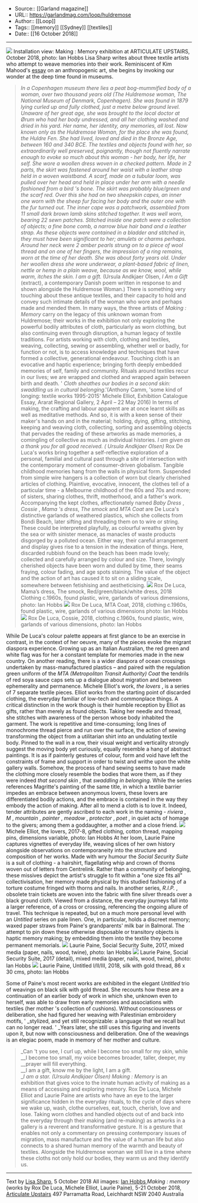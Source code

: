 ﻿
  * Source:: [[Garland magazine]]
  * URL:: https://garlandmag.com/loop/huldremose
  * Author:: [[Loop]]
  * Tags:: [[memory]] [[Sydney]] [[textiles]]
  * Date:: [[16 October 2018]]


* * *
[![](https://garlandmag.com/wp-content/uploads/2018/10/Image_1_Articulate_room-1024x683.jpg)](https://garlandmag.com/wp-content/uploads/2018/10/Image_1_Articulate_room.jpg)
Installation view: Making : Memory exhibition at ARTICULATE UPSTAIRS, October 2018, photo: Ian Hobbs
Lisa Sharp writes about three textile artists who attempt to weave memories into their work. Reminiscent of Kim Mahood's [essay](https://garlandmag.com/article/objects-for-an-unknown-future-museum-2/) on an anthropogenic art, she begins by invoking our wonder at the deep time found in museums.
>  _In a Copenhagen museum there lies a peat bog-mummified body of a woman, over two thousand years old (The Huldremose woman, The National Museum of Denmark, Copenhagen). She was found in 1879 lying curled up and fully clothed, just a metre below ground level. Unaware of her great age, she was brought to the local doctor at Ørum who had her body undressed, and all her clothing washed and dried in his yard. Her name, her identity, any memories, all lost. Now known only as the Huldremose Woman, for the place she was found, the Huldre Fen. She had lived, loved and died in the Bronze Age, between 160 and 340 BCE. The textiles and objects found with her, so extraordinarily well preserved, poignantly, though not fluently narrate enough to evoke so much about this woman - her body, her life, her self._
>  _She wore a woollen dress woven in a checked pattern. Made in 2 parts, the skirt was fastened around her waist with a leather strap held in a woven waistband. A scarf, made on a tubular loom, was pulled over her head and held in place under her arm with a needle fashioned from a bird 's bone. The skirt was probably blue/green and the scarf red. Over this she had on two sheepskin capes, an inner one worn with the sheep fur facing her body and the outer one with the fur turned out. The inner cape was a patchwork, assembled from 11 small dark brown lamb skins stitched together. It was well worn, bearing 22 sewn patches. Stitched inside one patch were a collection of objects; a fine bone comb, a narrow blue hair band and a leather strap. As these objects were contained in a bladder and stitched in, they must have been significant to her; amulets or charms perhaps. Around her neck were 2 amber pearls strung on to a piece of wool thread and on one of her fingers, the impression of a ring remains, worn at the time of her death. She was about forty years old. Under her woollen dress she wore underwear, a plant-based fabric of linen, nettle or hemp in a plain weave, because as we know, wool, while warm, itches the skin._
>  _I am a gift._
> (Ursula Andkjaer Olsen, _I Am a Gift_ (extract), a contemporary Danish poem written in response to and shown alongside the Huldremose Woman.)
There is something very touching about these antique textiles, and their capacity to hold and convey such intimate details of the woman who wore and perhaps made and mended them. In many ways, the three artists of _Making : Memory_ carry on the legacy of this unknown woman from Huldremose; their works in the exhibition not only exploring the powerful bodily attributes of cloth, particularly as worn clothing, but also continuing even through disruption, a human legacy of textile traditions. For artists working with cloth, clothing and textiles, weaving, collecting, sewing or assembling, whether well or badly, for function or not, is to access knowledge and techniques that have formed a collective, generational endeavour. Touching cloth is an evocative and haptic experience; bringing forth deeply embedded memories of self, family and community. Rituals around textiles recur in our lives; we are wrapped and clothed and wrapped again between birth and death.  ' _Cloth sheathes our bodies in a second skin: swaddling us in cultural belonging_.'(Anthony Camm,  'some kind of longing: textile works 1995-2015' Michele Elliot, Exhibition Catalogue Essay, Ararat Regional Gallery, 2 April – 22 May 2016)
In terms of making, the crafting and labour apparent are at once learnt skills as well as meditative methods. And so, it is with a keen sense of their maker's hands on and in the material; holding, dying, gifting, stitching, keeping and weaving cloth, collecting, sorting and assembling objects that pervades the reading of these artworks as made memories, a comingling of collective as much as individual histories.
>  _I am given as a thank you for all good received. ( Ursula Andkjaer Olsen)_
Rox De Luca's works bring together a self-reflective exploration of a personal, familial and cultural past through a site of intersection with the contemporary moment of consumer-driven globalism. Tangible childhood memories hang from the walls in physical form. Suspended from simple wire hangers is a collection of worn but clearly cherished articles of clothing. Plaintive, evocative, innocent, the clothes tell of a particular time - a Melbourne childhood of the 60s and 70s and more; of sisters, sharing clothes, thrift, motherhood, and a father's work. Accompanying the kept clothes, affectionately named _Baby Dress_ , _Cossie_ , _Mama 's dress_, _The smock_ and _MTA Coat_ are De Luca's distinctive garlands of weathered plastics, which she collects from Bondi Beach, later sifting and threading them on to wire or string. These could be interpreted playfully, as colourful wreaths given by the sea or with sinister menace, as manacles of waste products disgorged by a polluted ocean. Either way, their careful arrangement and display gives rise to a tension in the indexation of things. Here, discarded rubbish found on the beach has been made lovely; collected and carefully arranged by colour and size. There, lovingly cherished objects have been worn and dulled by time, their seams fraying, colour fading, and age spots staining. The value of the object and the action of art has caused it to sit on a sliding scale, somewhere between fetishising and aestheticising.
[![](https://garlandmag.com/wp-content/uploads/2018/10/Image_2_Articulate_Rox.jpg)](https://garlandmag.com/wp-content/uploads/2018/10/Image_2_Articulate_Rox.jpg)
     Rox De Luca, Mama’s dress, The smock, Red/green/black/white dress, 2018 Clothing c.1960s, found plastic, wire, garlands of various dimensions, photo: Ian Hobbs
[![](https://garlandmag.com/wp-content/uploads/2018/10/Image_3_Articulate_Rox.jpg)](https://garlandmag.com/wp-content/uploads/2018/10/Image_3_Articulate_Rox.jpg)
     Rox De Luca, MTA Coat, 2018, clothing c.1960s, found plastic, wire, garlands of various dimensions photo: Ian Hobbs
[![](https://garlandmag.com/wp-content/uploads/2018/10/Image_4_Articulate_Rox.jpg)](https://garlandmag.com/wp-content/uploads/2018/10/Image_4_Articulate_Rox.jpg)
     Rox De Luca, Cossie, 2018, clothing c.1960s, found plastic, wire, garlands of various dimensions, photo: Ian Hobbs
  

While De Luca's colour palette appears at first glance to be an exercise in contrast, in the context of her oeuvre, many of the pieces evoke the migrant diaspora experience. Growing up as an Italian Australian, the red green and white flag was for her a constant template for memories made in the new country. On another reading, there is a wider diaspora of ocean crossings undertaken by mass-manufactured plastics – and paired with the regulation green uniform of the _MTA (Metropolitan Transit Authority) Coat_ the tendrils of red soya sauce caps sets up a dialogue about migration and between ephemerality and permanence.
Michele Elliot's work, _the lovers_ , is a series of 7 separate textile pieces. Elliot works from the starting point of discarded clothing, the everyday familiar of low-tech and commonplace things. A critical distinction in the work though is their humble reception by Elliot as gifts, rather than merely as found objects. Taking her needle and thread, she stitches with awareness of the person whose body inhabited the garment. The work is repetitive and time-consuming; long lines of monochrome thread pierce and run over the surface, the action of sewing transforming the object from a utilitarian shirt into an undulating textile body. Pinned to the wall in a row, their visual weight and verticality strongly suggest the moving body yet curiously, equally resemble a hang of abstract paintings. It is as if painterly gestures of colour, form and void have left the constraints of frame and support in order to twist and writhe upon the white gallery walls. Somehow, the process of hand sewing seems to have made the clothing more closely resemble the bodies that wore them, as if they were indeed _that second skin_ , that _swaddling in belonging_.
While the series references Magritte's painting of the same title, in which a textile barrier impedes an embrace between anonymous lovers, these lovers are differentiated bodily actions, and the embrace is contained in the way they embody the action of making. After all to mend a cloth is to love it. Indeed, tender attributes are gently ascribed to each work in the naming - _riviera_ , _M_ , _mountain_ , _painter_ , _meadow_ , _protector_ , _poet_ , in quiet acts of homage to the givers; among them a goddaughter, a mother and a close friend.
[![](https://garlandmag.com/wp-content/uploads/2018/10/Image_5_Articulate_Michele-1024x683.jpg)](https://garlandmag.com/wp-content/uploads/2018/10/Image_5_Articulate_Michele.jpg)
Michele Elliot, the lovers, 2017-8, gifted clothing, cotton thread, mapping pins, dimensions variable, photo: Ian Hobbs
At her loom, Laurie Paine captures vignettes of everyday life, weaving slices of her own history alongside observations on contemporaneity into the structure and composition of her works. Made with wry humour the _Social Security Suite_ is a suit of clothing  - a hairshirt, flagellating whip and crown of thorns woven out of letters from Centrelink. Rather than a community of belonging, these missives depict the artist's struggle to fit within a "one size fits all" collectivisation, her memory made physical by this studied fashioning of a torture costume fringed with thorns and nails. In another series, _R.I.P._ , obsolete train tickets are woven into the fabric with fine silver threads over a black ground cloth. Viewed from a distance, the everyday journeys fall into a larger reference, of a cross or crossing, referencing the ongoing allure of travel. This technique is repeated, but on a much more personal level with an _Untitled_ series on pale linen. One, in particular, holds a discreet memory; waxed paper straws from Paine's grandparents' milk bar in Balmoral. The attempt to pin down these otherwise disposable or transitory objects is haptic memory making; by embedding them into the textile they become permanent memorials.
[![](https://garlandmag.com/wp-content/uploads/2018/10/Image_6_Articulate_Laurie.jpg)](https://garlandmag.com/wp-content/uploads/2018/10/Image_6_Articulate_Laurie.jpg)
     Laurie Paine, Social Security Suite, 2017, mixed media (paper, nails, wood, twine), photo: Ian Hobbs
[![](https://garlandmag.com/wp-content/uploads/2018/10/Image_7_Articulate_Laurie.jpg)](https://garlandmag.com/wp-content/uploads/2018/10/Image_7_Articulate_Laurie.jpg)
     Laurie Paine, Social Security Suite, 2017 (detail), mixed media (paper, nails, wood, twine), photo: Ian Hobbs
[![](https://garlandmag.com/wp-content/uploads/2018/10/Image_8_Articulate_Laurie-1024x693.jpg)](https://garlandmag.com/wp-content/uploads/2018/10/Image_8_Articulate_Laurie.jpg)
     Laurie Paine, Untitled I/II/III, 2018, silk with gold thread, 86 x 30 cms, photo: Ian Hobbs
  

Some of Paine's most recent works are exhibited in the elegant _Untitled_ trio of weavings on black silk with gold thread. She recounts how these are a continuation of an earlier body of work in which she, unknown even to herself, was able to draw from early memories and associations with textiles (her mother 's collection of cushions). Without consciousness or deliberation, she had figured her weaving with Palestinian embroidery motifs, ' _stylized, and yet still recognizable: a language that we recall but can no longer read. ' _Years later, she still uses this figuring and invents upon it, but now with consciousness and deliberation. One of the weavings is an elegiac poem, made in memory of her mother and culture.
>  _Can 't you see, I curl up, while I become too small for my skin, while  
>  __I become too small, my voice becomes broader, taller, deeper, my  
>  __prayer will fill everything.  
>  __I am a gift, know me by the light, I am a gift.  
>  __I am a star. (Ursula Andkjaer Olsen)_
 _Making : Memory_ is an exhibition that gives voice to the innate human activity of making as a means of accessing and exploring memory. Rox De Luca, Michele Elliot and Laurie Paine are artists who have an eye to the larger significance hidden in the everyday rituals, to the cycle of days where we wake up, wash, clothe ourselves, eat, touch, cherish, love and lose. Taking worn clothes and handled objects out of and back into the everyday through their making (and re-making) as artworks in a gallery is a reverent and transformative gesture. It is a gesture that enables not only a commentary on pressing contemporary issues of migration, mass manufacture and the value of a human life but also connects to a shared human memory of the warmth and beauty of textiles. Alongside the Huldremose woman we still live in a time where these cloths not only hold our bodies, they warm us and they identify us.
* * *
Text by [Lisa Sharp](http://lisa-sharp.tumblr.com), 5 October 2018
All images: [Ian Hobbs ](http://ianhobbsmedia.com/)
_Making : memory_ (works by Rox De Luca, Michele Elliot, Laurie Paine), 5-21 October 2018, [Articulate Upstairs](http://articulateupstairs.blogspot.com) 497 Parramatta Road, Leichhardt NSW 2040 Australia
